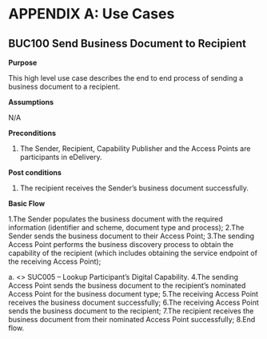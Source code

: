 # APPENDIX A: Use Cases
## BUC100 Send Business Document to Recipient
**Purpose**

This high level use case describes the end to end process of sending a business document to a recipient. 

**Assumptions**

N/A

**Preconditions**

1. The Sender, Recipient, Capability Publisher and the Access Points are participants in eDelivery. 

**Post conditions**

1. The recipient receives the Sender’s business document successfully. 

**Basic Flow**

1.The Sender populates the business document with the required information (identifier and scheme, document type and process); 
2.The Sender sends the business document to their Access Point; 
3.The sending Access Point performs the business discovery process to obtain the capability of the recipient (which includes obtaining the service endpoint of the receiving Access Point); 

a. <<include>> SUC005 – Lookup Participant’s Digital Capability.
4.The sending Access Point sends the business document to the recipient’s nominated Access Point for the business document type; 
5.The receiving Access Point receives the business document successfully; 
6.The receiving Access Point sends the business document to the recipient;
7.The recipient receives the business document from their nominated Access Point successfully; 
8.End flow.
